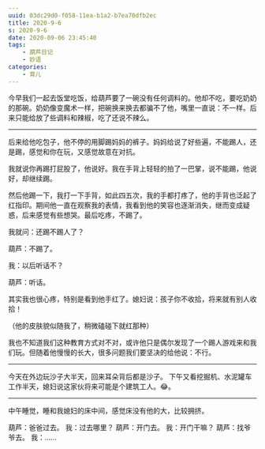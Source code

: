 ```yaml
---
uuid: 03dc29d0-f058-11ea-b1a2-b7ea70dfb2ec
title: 2020-9-6
s: 2020-9-6
date: 2020-09-06 23:45:40
tags:
	- 葫芦日记
	- 妙语
categories:
	- 育儿
---
```




今早我们一起去饭堂吃饭，给葫芦要了一碗没有任何调料的。他却不吃，要吃奶奶的那碗。奶奶像变魔术一样，把碗换来换去都骗不了他，嘴里一直说：不一样。后来只能给放了些调料和辣椒，吃了还说不辣么。

---



后来给他吃包子，他不停的用脚踢妈妈的裤子。妈妈给说了好些遍，不能踢人，还是踢，感觉和你在玩，又感觉故意在对抗。

我就说你再踢打屁股了，他说好。我在手背上轻轻的拍了一巴掌，说不能踢，他说好，却继续踢。

然后他踢一下，我打一下手背，如此四五次，我的手都打疼了，他的手背也泛起了红指印。期间他一直在观察我的表情，我看到他的笑容也逐渐消失，继而变成疑惑，后来感觉有些想哭。最后吃疼，不踢了。

我就问：还踢不踢人了？

葫芦：不踢了。

我：以后听话不？

葫芦：听话。

其实我也很心疼，特别是看到他手红了。媳妇说：孩子你不收拾，将来就有别人收拾！

（他的皮肤貌似随我了，稍微磕碰下就红那种）

我也不知道我们这种教育方式对不对，或许他只是偶尔发现了一个踢人游戏来和我们玩。但随着他慢慢的长大，很多问题我们要坚决的给他说：不行。

---



今天在外边玩沙子大半天，回来耳朵背后都是沙子。
下午又看挖掘机、水泥罐车工作半天，媳妇说这家伙将来可能是个建筑工人。😂。

---



中午睡觉，睡和我媳妇的床中间，感觉床没有他的大，比较拥挤。

葫芦：爸爸过去。
我：过去哪里？
葫芦：开门去。
我：开门干嘛？
葫芦：找爷爷去。
我：......

